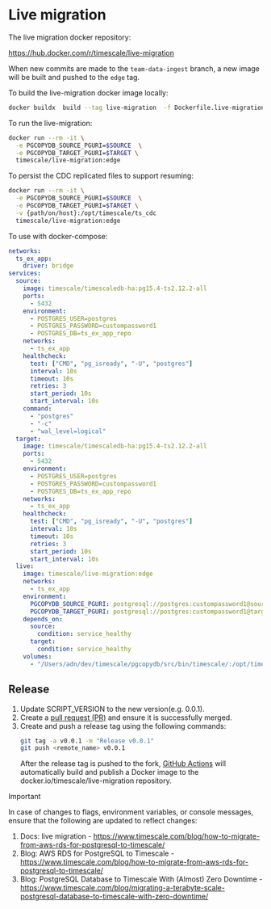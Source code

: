 # Live migration

The live migration docker repository:

https://hub.docker.com/r/timescale/live-migration

When new commits are made to the `team-data-ingest` branch, a new image will be
built and pushed to the `edge` tag.

To build the live-migration docker image locally:

```sh
docker buildx  build --tag live-migration  -f Dockerfile.live-migration .
```

To run the live-migration:

```sh
docker run --rm -it \
  -e PGCOPYDB_SOURCE_PGURI=$SOURCE  \
  -e PGCOPYDB_TARGET_PGURI=$TARGET \
  timescale/live-migration:edge
```

To persist the CDC replicated files to support resuming:

```sh
docker run --rm -it \
  -e PGCOPYDB_SOURCE_PGURI=$SOURCE  \
  -e PGCOPYDB_TARGET_PGURI=$TARGET \
  -v {path/on/host}:/opt/timescale/ts_cdc
  timescale/live-migration:edge
```

To use with docker-compose:

```yaml
networks:
  ts_ex_app:
    driver: bridge
services:
  source:
    image: timescale/timescaledb-ha:pg15.4-ts2.12.2-all
    ports:
      - 5432
    environment:
      - POSTGRES_USER=postgres
      - POSTGRES_PASSWORD=custompassword1
      - POSTGRES_DB=ts_ex_app_repo
    networks:
      - ts_ex_app
    healthcheck:
      test: ["CMD", "pg_isready", "-U", "postgres"]
      interval: 10s
      timeout: 10s
      retries: 3
      start_period: 10s
      start_interval: 10s
    command:
      - "postgres"
      - "-c"
      - "wal_level=logical"
  target:
    image: timescale/timescaledb-ha:pg15.4-ts2.12.2-all
    ports:
      - 5432
    environment:
      - POSTGRES_USER=postgres
      - POSTGRES_PASSWORD=custompassword1
      - POSTGRES_DB=ts_ex_app_repo
    networks:
      - ts_ex_app
    healthcheck:
      test: ["CMD", "pg_isready", "-U", "postgres"]
      interval: 10s
      timeout: 10s
      retries: 3
      start_period: 10s
      start_interval: 10s
  live:
    image: timescale/live-migration:edge
    networks:
      - ts_ex_app
    environment:
      PGCOPYDB_SOURCE_PGURI: postgresql://postgres:custompassword1@source/ts_ex_app_repo
      PGCOPYDB_TARGET_PGURI: postgresql://postgres:custompassword1@target/ts_ex_app_repo
    depends_on:
      source:
        condition: service_healthy
      target:
        condition: service_healthy
    volumes:
      - "/Users/adn/dev/timescale/pgcopydb/src/bin/timescale/:/opt/timescale"
```

## Release

1. Update SCRIPT_VERSION to the new version(e.g. 0.0.1).
2. Create a [pull request (PR)](https://github.com/timescale/pgcopydb/pull/29) and ensure it is successfully merged.
3. Create and push a release tag using the following commands:
	```sh
	git tag -a v0.0.1 -m "Release v0.0.1"
	git push <remote_name> v0.0.1
	```
	After the release tag is pushed to the fork, [GitHub Actions](https://github.com/timescale/pgcopydb/blob/main/.github/workflows/docker-publish-ts.yml) will automatically build and publish a Docker image to the docker.io/timescale/live-migration repository.

> [!IMPORTANT]
> In case of changes to flags, environment variables, or console messages, ensure that the following are updated to reflect changes:
> 1. Docs: live migration - https://www.timescale.com/blog/how-to-migrate-from-aws-rds-for-postgresql-to-timescale/
> 2. Blog: AWS RDS for PostgreSQL to Timescale - https://www.timescale.com/blog/how-to-migrate-from-aws-rds-for-postgresql-to-timescale/
> 3. Blog: PostgreSQL Database to Timescale With (Almost) Zero Downtime - https://www.timescale.com/blog/migrating-a-terabyte-scale-postgresql-database-to-timescale-with-zero-downtime/
